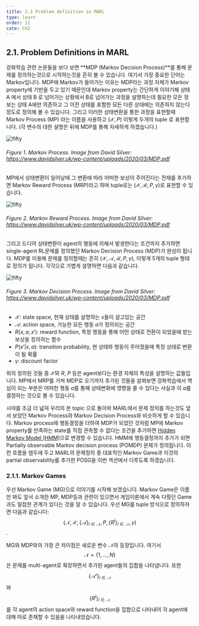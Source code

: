 ```yaml
---
title: 2.1 Problem definition in MARL
type: learn
order: 11
cate: CH2
---
```


## 2.1. Problem Definitions in MARL

강화학습 관련 논문들을 보다 보면 **MDP (Markov Decision Process)**를 통해 문제를 정의하는것으로 시작하는것을 흔히 볼 수 있습니다. 여기서 가장 중요한 단어는 Markov입니다. MDP에 Markov가 들어가는 이유는 MDP라는 과정 자체가 Markov property에 기반을 두고 있기 때문인데 Markov property는 간단하게 이야기해 상태 A 에서 상태 B 로 넘어가는 상황에서 B로 넘어가는 과정을 설명하는데 필요한 모든 정보는 상태 A에만 의존하고 그 이전 상태를 포함한 모든 다른 상태에는 의존하지 않는다 정도로 정의해 볼 수 있습니다. 그리고 이러한 상태변환을 통한 과정을 표현할때 Markov Process (MP) 라는 이름을 사용하고 $(\mathcal{X}, P)$ 이렇게 두개의 tuple 로 표현합니다. (각 변수의 대한 설명은 뒤에 MDP를 통해 자세하게 하겠습니다.)

![fifty](https://mas-tutorials.s3.ap-northeast-2.amazonaws.com/MP.png)
###### Figure 1. Markov Process. Image from David Silver: <a href="https://www.davidsilver.uk/wp-content/uploads/2020/03/MDP.pdf">https://www.davidsilver.uk/wp-content/uploads/2020/03/MDP.pdf</a>


MP에서 상태변환이 일어날때 그 변환에 따라 어떠한 보상이 주어진다는 전재를 추가하면 Markov Reward Process (MRP)라고 하며 tuple로는 $(\mathcal{X}, \mathcal{R}, P, \gamma)$로 표현할 수 있습니다.


![fifty](https://mas-tutorials.s3.ap-northeast-2.amazonaws.com/MRP.png)
###### Figure 2. Markov Reward Process. Image from David Silver: <a href="https://www.davidsilver.uk/wp-content/uploads/2020/03/MDP.pdf">https://www.davidsilver.uk/wp-content/uploads/2020/03/MDP.pdf</a>

그리고 드디어 상태변환이 agent의 행동에 의해서 발생한다는 조건까지 추가하면 single-agent RL문제를 정의했던 Markov Decision Process (MDP)가 완성이 됩니다. MDP를 이용해 문제를 정의할때는 흔히 $(\mathcal{X}, \mathcal{A}, \mathcal{R}, P, \gamma)$, 이렇게 5개의 tuple 형태로 정의가 됩니다. 각각으로 가볍게 설명하면 다음과 같습니다.

![fifty](https://mas-tutorials.s3.ap-northeast-2.amazonaws.com/MDP.png)
###### Figure 3. Markov Decision Process. Image from David Silver: <a href="https://www.davidsilver.uk/wp-content/uploads/2020/03/MDP.pdf">https://www.davidsilver.uk/wp-content/uploads/2020/03/MDP.pdf</a>

- $\mathcal{X}$: state space, 현재 상태를 설명하는 x들이 살고있는 공간
- $\mathcal{A}$: action space, 가능한 모든 행동 $a$가 정의되는 공간
- $R(x, a, x')$: reward function, 특정 행동을 통해 어떤 상태로 전환이 되었을때 받는 보상을 정의하는 함수
- $P(x' \vert x, a)$: transition probability, 현 상태와 행동이 주어졌을때 특정 상태로 변환이 될 확률
- $\gamma$: discount factor

위의 정의된 것들 중 $\mathcal{X}$와 $R$, $P$ 등은 agent보다는 환경 자체의 특성을 설명하는 값들입니다. MP에서 MRP를 거쳐 MDP로 오기까지 추가된 것들을 살펴보면 강화학습에서 핵심이 되는 부분은 어떠한 행동 $a$를 통해 상태변화에 영향을 줄 수 있다는 사실과 이 $a$를 결정하는 것으로 볼 수 있습니다.

시야를 조금 더 넓혀 우리의 본 topic 으로 돌아와 MARL에서 문제 정의를 하는것도 앞서 보았던 Markov Process와 Markov Decision  Process와 비슷하게 할 수 있습니다. Markov process에 행동결정을 더하여 MDP가 되었던 것처럼 MP에 Markov property를 만족하는 state를 직접 관측할 수 없다는 조건을 추가하면 [Hidden Markov Model (HMM)](https://en.wikipedia.org/wiki/Hidden_Markov_model)으로 변경할 수 있습니다. HMM에 행동결정까지 추가가 되면 Partially observable Markov decision process (POMDP) 문제가 정의됩니다. 이런 흐름을 염두에 두고 MARL의 문제정의 중 대표적인  Markov Game과 이것의 partial observability를 추가한 POSG을 이번 섹션에서 다루도록 하겠습니다. 

### 2.1.1. Markov Games

우선 Markov Game (MG)으로 이야기를 시작해 보겠습니다. Markov Game은 이름만 봐도 앞서 소개한 MP, MDP등과 관련이 있으면서 게임이론에서 계속 다뤘던 Game과도 밀접한 관계가 있다는 것을 알 수 있습니다. 우선 MG를 tuple 방식으로 정의하자면 다음과 같습니다: $$(\mathcal{N}, \mathcal{X}, \{\mathcal{A}\}_{i \in \mathcal{N}}, P, \{R^i\}_{i \in \mathcal{N}}, \gamma)$$. 

MG와 MDP와의 가장 큰 차이점은 새로운 변수 $\mathcal{N}$의 등장입니다. 여기서 $$\mathcal{N}=\{1, \dots, N\}$$은 문제를 multi-agent로 확장하면서 추가된 agent들의 집합을 나타냅니다. 또한 $$\{\mathcal{A^i}\}_{i \in \mathcal{N}}$$와 $$\{R^i\}_{i \in \mathcal{N}}$$를 각 agent의 action space와 reward function을 집합으로 나타내어 각 agent에 대해 따로 존재할 수 있음을 나타내었습니다.